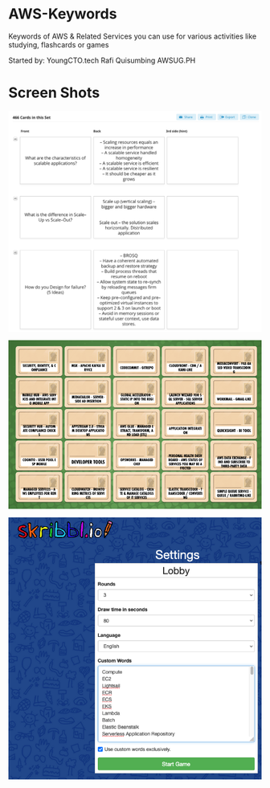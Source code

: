 # AWS-Keywords
Keywords of AWS &amp; Related Services you can use for various activities like studying, flashcards or games

Started by:
YoungCTO.tech Rafi Quisumbing
AWSUG.PH

# Screen Shots

![Alt text](Screen%20Shot%20Flashcards.png?raw=true "FlashCards")



![Alt text](Screen%20Shot%20Code%20Names.png?raw=true "Code Names")



![Alt text](Screen%20Shot%20Skribblio.png?raw=true "Skribblio")

